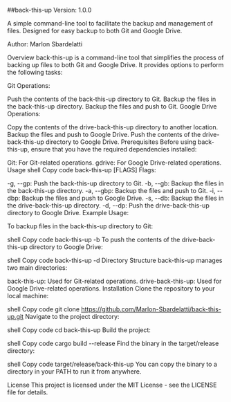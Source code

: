 ##back-this-up
Version: 1.0.0

A simple command-line tool to facilitate the backup and management of files. Designed for easy backup to both Git and Google Drive.

Author: Marlon Sbardelatti

Overview
back-this-up is a command-line tool that simplifies the process of backing up files to both Git and Google Drive. It provides options to perform the following tasks:

Git Operations:

Push the contents of the back-this-up directory to Git.
Backup the files in the back-this-up directory.
Backup the files and push to Git.
Google Drive Operations:

Copy the contents of the drive-back-this-up directory to another location.
Backup the files and push to Google Drive.
Push the contents of the drive-back-this-up directory to Google Drive.
Prerequisites
Before using back-this-up, ensure that you have the required dependencies installed:

Git: For Git-related operations.
gdrive: For Google Drive-related operations.
Usage
shell
Copy code
back-this-up [FLAGS]
Flags:

-g, --gp: Push the back-this-up directory to Git.
-b, --gb: Backup the files in the back-this-up directory.
-a, --gbp: Backup the files and push to Git.
-i, --dbp: Backup the files and push to Google Drive.
-s, --db: Backup the files in the drive-back-this-up directory.
-d, --dp: Push the drive-back-this-up directory to Google Drive.
Example Usage:

To backup files in the back-this-up directory to Git:

shell
Copy code
back-this-up -b
To push the contents of the drive-back-this-up directory to Google Drive:

shell
Copy code
back-this-up -d
Directory Structure
back-this-up manages two main directories:

back-this-up: Used for Git-related operations.
drive-back-this-up: Used for Google Drive-related operations.
Installation
Clone the repository to your local machine:

shell
Copy code
git clone https://github.com/Marlon-Sbardelatti/back-this-up.git
Navigate to the project directory:

shell
Copy code
cd back-this-up
Build the project:

shell
Copy code
cargo build --release
Find the binary in the target/release directory:

shell
Copy code
target/release/back-this-up
You can copy the binary to a directory in your PATH to run it from anywhere.

License
This project is licensed under the MIT License - see the LICENSE file for details.

